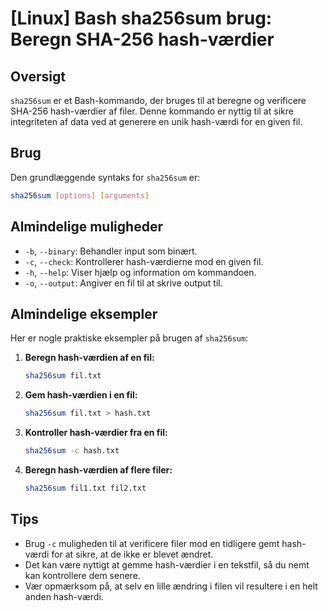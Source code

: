 # [Linux] Bash sha256sum brug: Beregn SHA-256 hash-værdier

## Oversigt
`sha256sum` er et Bash-kommando, der bruges til at beregne og verificere SHA-256 hash-værdier af filer. Denne kommando er nyttig til at sikre integriteten af data ved at generere en unik hash-værdi for en given fil.

## Brug
Den grundlæggende syntaks for `sha256sum` er:

```bash
sha256sum [options] [arguments]
```

## Almindelige muligheder
- `-b`, `--binary`: Behandler input som binært.
- `-c`, `--check`: Kontrollerer hash-værdierne mod en given fil.
- `-h`, `--help`: Viser hjælp og information om kommandoen.
- `-o`, `--output`: Angiver en fil til at skrive output til.

## Almindelige eksempler
Her er nogle praktiske eksempler på brugen af `sha256sum`:

1. **Beregn hash-værdien af en fil:**
   ```bash
   sha256sum fil.txt
   ```

2. **Gem hash-værdien i en fil:**
   ```bash
   sha256sum fil.txt > hash.txt
   ```

3. **Kontroller hash-værdier fra en fil:**
   ```bash
   sha256sum -c hash.txt
   ```

4. **Beregn hash-værdien af flere filer:**
   ```bash
   sha256sum fil1.txt fil2.txt
   ```

## Tips
- Brug `-c` muligheden til at verificere filer mod en tidligere gemt hash-værdi for at sikre, at de ikke er blevet ændret.
- Det kan være nyttigt at gemme hash-værdier i en tekstfil, så du nemt kan kontrollere dem senere.
- Vær opmærksom på, at selv en lille ændring i filen vil resultere i en helt anden hash-værdi.